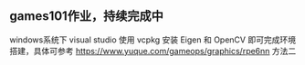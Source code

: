 ## games101作业，持续完成中

windows系统下 visual studio 使用 vcpkg 安装 Eigen 和 OpenCV 即可完成环境搭建，具体可参考 https://www.yuque.com/gameops/graphics/rpe6nn 方法二
